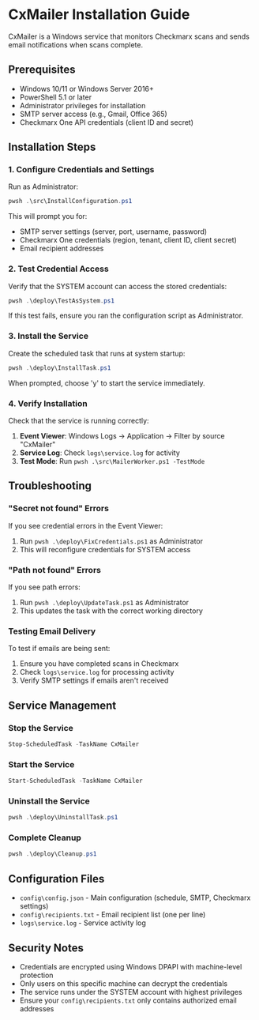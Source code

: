 # CxMailer Installation Guide

CxMailer is a Windows service that monitors Checkmarx scans and sends email notifications when scans complete.

## Prerequisites

- Windows 10/11 or Windows Server 2016+
- PowerShell 5.1 or later
- Administrator privileges for installation
- SMTP server access (e.g., Gmail, Office 365)
- Checkmarx One API credentials (client ID and secret)

## Installation Steps

### 1. Configure Credentials and Settings

Run as Administrator:
```powershell
pwsh .\src\InstallConfiguration.ps1
```

This will prompt you for:
- SMTP server settings (server, port, username, password)
- Checkmarx One credentials (region, tenant, client ID, client secret)
- Email recipient addresses

### 2. Test Credential Access

Verify that the SYSTEM account can access the stored credentials:
```powershell
pwsh .\deploy\TestAsSystem.ps1
```

If this test fails, ensure you ran the configuration script as Administrator.

### 3. Install the Service

Create the scheduled task that runs at system startup:
```powershell
pwsh .\deploy\InstallTask.ps1
```

When prompted, choose 'y' to start the service immediately.

### 4. Verify Installation

Check that the service is running correctly:

1. **Event Viewer**: Windows Logs → Application → Filter by source "CxMailer"
2. **Service Log**: Check `logs\service.log` for activity
3. **Test Mode**: Run `pwsh .\src\MailerWorker.ps1 -TestMode`

## Troubleshooting

### "Secret not found" Errors

If you see credential errors in the Event Viewer:
1. Run `pwsh .\deploy\FixCredentials.ps1` as Administrator
2. This will reconfigure credentials for SYSTEM access

### "Path not found" Errors

If you see path errors:
1. Run `pwsh .\deploy\UpdateTask.ps1` as Administrator
2. This updates the task with the correct working directory

### Testing Email Delivery

To test if emails are being sent:
1. Ensure you have completed scans in Checkmarx
2. Check `logs\service.log` for processing activity
3. Verify SMTP settings if emails aren't received

## Service Management

### Stop the Service
```powershell
Stop-ScheduledTask -TaskName CxMailer
```

### Start the Service
```powershell
Start-ScheduledTask -TaskName CxMailer
```

### Uninstall the Service
```powershell
pwsh .\deploy\UninstallTask.ps1
```

### Complete Cleanup
```powershell
pwsh .\deploy\Cleanup.ps1
```

## Configuration Files

- `config\config.json` - Main configuration (schedule, SMTP, Checkmarx settings)
- `config\recipients.txt` - Email recipient list (one per line)
- `logs\service.log` - Service activity log

## Security Notes

- Credentials are encrypted using Windows DPAPI with machine-level protection
- Only users on this specific machine can decrypt the credentials
- The service runs under the SYSTEM account with highest privileges
- Ensure your `config\recipients.txt` only contains authorized email addresses
